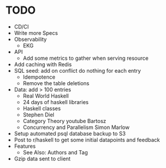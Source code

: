 # TODO

* CD/CI
* Write more Specs
* Observability
  * EKG
* API
  * Add some metrics to gather when serving resource
* Add caching with Redis
* SQL seed: add on conflict do nothing for each entry
  * Idempotence
  * Remove the table deletions
* Data: add > 100 entries
  * Real World Haskell
  * 24 days of haskell libraries
  * Haskell classes
  * Stephen Diel
  * Category Theory youtube Bartosz
  * Concurrency and Parallelism Simon Marlow
* Setup automated psql database backup to S3
* Post to r/haskell to get some initial datapoints and feedback
* Features
  * See Also: Authors and Tag
* Gzip data sent to client
